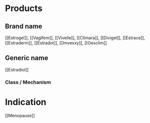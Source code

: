 # Products

## Brand name
[[Estrogel]], [[Vagifem]], [[Vivelle]], [[Climara]], [[Divigel]], [[Estrace]], [[Estraderm]], [[Estradot]], [[Imvexxy]], [[Oesclim]]

## Generic name
[[Estradiol]]

### Class / Mechanism


# Indication
[[Menopause]]


